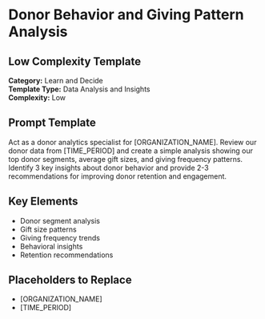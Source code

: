# Donor Behavior and Giving Pattern Analysis

## Low Complexity Template

**Category:** Learn and Decide  
**Template Type:** Data Analysis and Insights  
**Complexity:** Low

## Prompt Template

Act as a donor analytics specialist for [ORGANIZATION_NAME]. Review our donor data from [TIME_PERIOD] and create a simple analysis showing our top donor segments, average gift sizes, and giving frequency patterns. Identify 3 key insights about donor behavior and provide 2-3 recommendations for improving donor retention and engagement.

## Key Elements

- Donor segment analysis
- Gift size patterns
- Giving frequency trends
- Behavioral insights
- Retention recommendations

## Placeholders to Replace

- [ORGANIZATION_NAME]
- [TIME_PERIOD]